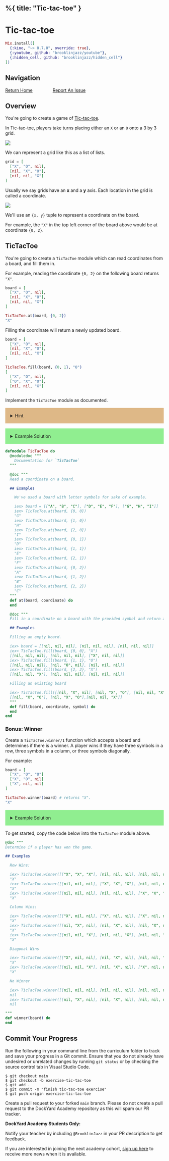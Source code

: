 %{
  title: "Tic-tac-toe"
}
---
# Tic-tac-toe

```elixir
Mix.install([
  {:kino, "~> 0.7.0", override: true},
  {:youtube, github: "brooklinjazz/youtube"},
  {:hidden_cell, github: "brooklinjazz/hidden_cell"}
])
```

## Navigation

[Return Home](../start.livemd)<span style="padding: 0 30px"></span>
[Report An Issue](https://github.com/DockYard-Academy/beta_curriculum/issues/new?assignees=&labels=&template=issue.md&title=)

## Overview

You're going to create a game of [Tic-tac-toe](https://en.wikipedia.org/wiki/Tic-tac-toe).

In Tic-tac-toe, players take turns placing either an `X` or an `O` onto a 3 by 3 grid.

<!-- livebook:{"break_markdown":true} -->

![](images/tic_tac_toe.png)

<!-- livebook:{"break_markdown":true} -->

We can represent a grid like this as a list of lists.

```elixir
grid = [
  ["X", "O", nil],
  [nil, "X", "O"],
  [nil, nil, "X"]
]
```

Usually we say grids have an **x** and a **y** axis. Each location in the grid is called a coordinate.

<!-- livebook:{"break_markdown":true} -->

![](images/tic_tac_toe_coordinates_grid.png)

<!-- livebook:{"break_markdown":true} -->

We'll use an `{x, y}` tuple to represent a coordinate on the board.

For example, the `"X"` in the top left corner of the board above would be at coordinate `{0, 2}`.

## TicTacToe

You're going to create a `TicTacToe` module which can read coordinates from a board, and fill them in.

For example, reading the coordinate `{0, 2}` on the following board returns `"X"`.

<!-- livebook:{"force_markdown":true} -->

```elixir
board = [
  ["X", "O", nil],
  [nil, "X", "O"],
  [nil, nil, "X"]
]

TicTacToe.at(board, {0, 2})
"X"
```

Filling the coordinate will return a newly updated board.

<!-- livebook:{"force_markdown":true} -->

```elixir
board = [
  ["X", "O", nil],
  [nil, "X", "O"],
  [nil, nil, "X"]
]

TicTacToe.fill(board, {0, 1}, "O")
[
  ["X", "O", nil],
  ["O", "X", "O"],
  [nil, nil, "X"]
]
```

Implement the `TicTacToe` module as documented.

<details style="background-color: burlywood; padding: 1rem; margin: 1rem 0;">
<summary>Hint</summary>

Remember that `Enum.at` can access a list at an index, however our coordinates are flipped
on the board, so the first list is at **y = 2**.

Therefore, if `y` is `0`, then we want to access the row list at index `2`.

</details>

<details style="background-color: lightgreen; padding: 1rem; margin: 1rem 0;">
<summary>Example Solution</summary>

```elixir
defmodule TicTacToe do
  def at(board, coordinate) do
    {x, y} = coordinate

    Enum.at(board, 2 - y) |> Enum.at(x)
  end

  def fill(board, coordinate, symbol) do
    {x, y} = coordinate
    List.update_at(board, 2 - y, fn row ->
      List.replace_at(row, x, symbol)
    end)
  end
end
```

</details>

```elixir
defmodule TicTacToe do
  @moduledoc """
    Documentation for `TicTacToe`
  """

  @doc """
  Read a coordinate on a board.

  ## Examples

    We've used a board with letter symbols for sake of example.

    iex> board = [["A", "B", "C"], ["D", "E", "F"], ["G", "H", "I"]]
    iex> TicTacToe.at(board, {0, 0})
    "G"
    iex> TicTacToe.at(board, {1, 0})
    "H"
    iex> TicTacToe.at(board, {2, 0})
    "I"
    iex> TicTacToe.at(board, {0, 1})
    "D"
    iex> TicTacToe.at(board, {1, 1})
    "E"
    iex> TicTacToe.at(board, {2, 1})
    "F"
    iex> TicTacToe.at(board, {0, 2})
    "A"
    iex> TicTacToe.at(board, {1, 2})
    "B"
    iex> TicTacToe.at(board, {2, 2})
    "C"
  """
  def at(board, coordinate) do
  end

  @doc """
  Fill in a coordinate on a board with the provided symbol and return a new updated board.

  ## Examples

  Filling an empty board.

  iex> board = [[nil, nil, nil], [nil, nil, nil], [nil, nil, nil]]
  iex> TicTacToe.fill(board, {0, 0}, "X")
  [[nil, nil, nil], [nil, nil, nil], ["X", nil, nil]]
  iex> TicTacToe.fill(board, {1, 1}, "O")
  [[nil, nil, nil], [nil, "O", nil], [nil, nil, nil]]
  iex> TicTacToe.fill(board, {2, 2}, "X")
  [[nil, nil, "X"], [nil, nil, nil], [nil, nil, nil]]

  Filling an existing board

  iex> TicTacToe.fill([[nil, "X", nil], [nil, "X", "O"], [nil, nil, "X"]], {2, 2}, "O")
  [[nil, "X", "O"], [nil, "X", "O"],[nil, nil, "X"]]
  """
  def fill(board, coordinate, symbol) do
  end
end
```

### Bonus: Winner

Create a `TicTacToe.winner/1` function which accepts a board and determines if there is a winner. A player wins if they have three symbols in a row, three symbols in a column, or three symbols diagonally.

For example:

<!-- livebook:{"force_markdown":true} -->

```elixir
board = [
  ["X", "O", "O"]
  ["X", "O", nil]
  ["X", nil, nil]
]

TicTacToe.winner(board) # returns "X".
"X"
```

<details style="background-color: lightgreen; padding: 1rem; margin: 1rem 0;">
<summary>Example Solution</summary>

```elixir
defmodule TicTacToe do
  def winner(board) do
    cond do
      winner?(board, "X") -> "X"
      winner?(board, "O") -> "O"
      true -> nil
    end
  end

  def winner?(board, symbol) do
    row_winner =
      Enum.any?(board, fn row ->
        Enum.all?(row, fn element -> element == symbol end)
      end)

    column_winner =
      Enum.any?(0..2, fn index ->
        Enum.all?(board, fn row ->
          Enum.at(row, index) == symbol
        end)
      end)

    diagonal_winner =
      Enum.all?(0..2, fn index ->
        board
        |> Enum.at(index)
        |> Enum.at(index) == symbol
      end) or
        Enum.all?(0..2, fn index ->
          board
          |> Enum.at(index)
          |> Enum.at(2 - index) == symbol
        end)

    row_winner or column_winner or diagonal_winner
  end
end
```

Note it's also possible to use pattern matching to solve this problem.

```elixir
defmodule TicTacToe do
  def winner(board) do
    cond do
      winner?(board, "X") -> "X"
      winner?(board, "O") -> "O"
      true -> nil
    end
  end

  def winner?(board, x) do
    match?([[^x, ^x, ^x], [_, _, _], [_, _, _]], board) or
      match?([[_, _, _], [^x, ^x, ^x], [_, _, _]], board) or
      match?([[_, _, _], [_, _, _], [_, _, _]], board) or
      match?([[^x, _, _], [^x, _, _], [^x, _, _]], board) or
      match?([[_, ^x, _], [_, ^x, _], [_, ^x, _]], board) or
      match?([[_, _, ^x], [_, _, ^x], [_, _, ^x]], board) or
      match?([[^x, _, _], [_, ^x, _], [_, _, ^x]], board) or
      match?([[_, _, ^x], [_, ^x, _], [^x, _, _]], board)
  end
end
```

</details>

To get started, copy the code below into the `TicTacToe` module above.

<!-- livebook:{"force_markdown":true} -->

```elixir
@doc """
Determine if a player has won the game.

## Examples

  Row Wins:

  iex> TicTacToe.winner([["X", "X", "X"], [nil, nil, nil], [nil, nil, nil]])
  "X"
  iex> TicTacToe.winner([[nil, nil, nil], ["X", "X", "X"], [nil, nil, nil]])
  "X"
  iex> TicTacToe.winner([[nil, nil, nil], [nil, nil, nil], ["X", "X", "X"]])
  "X"

  Column Wins:

  iex> TicTacToe.winner([["X", nil, nil], ["X", nil, nil], ["X", nil, nil]])
  "X"
  iex> TicTacToe.winner([[nil, "X", nil], [nil, "X", nil], [nil, "X", nil]])
  "X"
  iex> TicTacToe.winner([[nil, nil, "X"], [nil, nil, "X"], [nil, nil, "X"]])
  "X"

  Diagonal Wins

  iex> TicTacToe.winner([["X", nil, nil], [nil, "X", nil], [nil, nil, "X"]])
  "X"
  iex> TicTacToe.winner([[nil, nil, "X"], [nil, "X", nil], ["X", nil, nil]])
  "X"

  No Winner

  iex> TicTacToe.winner([[nil, nil, nil], [nil, nil, nil], [nil, nil, nil]])
  nil
  iex> TicTacToe.winner([[nil, "X", nil], [nil, "X", nil], [nil, nil, nil]])
  nil

"""
def winner(board) do
end
```

## Commit Your Progress

Run the following in your command line from the curriculum folder to track and save your progress in a Git commit.
Ensure that you do not already have undesired or unrelated changes by running `git status` or by checking the source control tab in Visual Studio Code.

```
$ git checkout main
$ git checkout -b exercise-tic-tac-toe
$ git add .
$ git commit -m "finish tic-tac-toe exercise"
$ git push origin exercise-tic-tac-toe
```

Create a pull request to your forked `main` branch. Please do not create a pull request to the DockYard Academy repository as this will spam our PR tracker.

**DockYard Academy Students Only:**

Notify your teacher by including `@BrooklinJazz` in your PR description to get feedback.

If you are interested in joining the next academy cohort, [sign up here](https://academy.dockyard.com/) to receive more news when it is available.

